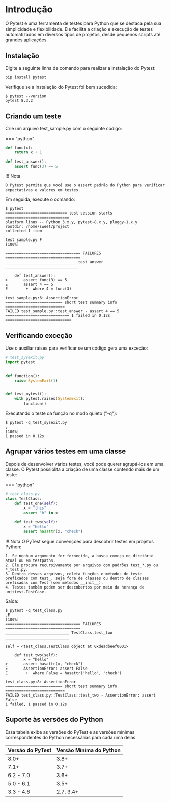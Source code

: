 # Introdução

O Pytest é uma ferramenta de testes para Python que se destaca pela sua simplicidade e flexibilidade. Ele facilita a criação e execução de testes automatizados em diversos tipos de projetos, desde pequenos scripts até grandes aplicações.

## Instalação

Digite a seguinte linha de comando para realizar a instalação do Pytest:

```
pip install pytest
```

Verifique se a instalação do Pytest foi bem sucedida:

```
$ pytest --version
pytest 8.3.2
```

## Criando um teste

Crie um arquivo test_sample.py com o seguinte código:

=== "python"
```python
def func(x):
    return x + 1

def test_answer():
    assert func(3) == 5
```

!!! Nota

    O Pytest permite que você use o assert padrão do Python para verificar expectativas e valores em testes.

Em seguida, execute o comando:

```
$ pytest
=========================== test session starts ============================
platform linux -- Python 3.x.y, pytest-8.x.y, pluggy-1.x.y
rootdir: /home/sweet/project
collected 1 item

test_sample.py F                                                     [100%]

================================= FAILURES =================================
_______________________________ test_answer ________________________________

    def test_answer():
>       assert func(3) == 5
E       assert 4 == 5
E        +  where 4 = func(3)

test_sample.py:6: AssertionError
========================= short test summary info ==========================
FAILED test_sample.py::test_answer - assert 4 == 5
============================ 1 failed in 0.12s =============================
```

## Verificando exceção

Use o auxiliar raises para verificar se um código gera uma exceção:

``` python
# test_sysexit.py
import pytest


def function():
    raise SystemExit(1)


def test_mytest():
    with pytest.raises(SystemExit):
        function()
```

Executando o teste da função no modo quieto ("-q"):
```
$ pytest -q test_sysexit.py
.                                                                    [100%]
1 passed in 0.12s
```


## Agrupar vários testes em uma classe


Depois de desenvolver vários testes, você pode querer agrupá-los em uma classe. O Pytest possiblita a criação de uma classe contendo mais de um teste:

=== "python"
``` python
# test_class.py
class TestClass:
    def test_one(self):
        x = "this"
        assert "h" in x

    def test_two(self):
        x = "hello"
        assert hasattr(x, "check")
```

!!! Nota
    O PyTest segue convenções para descobrir testes em projetos Python:

    1. Se nenhum argumento for fornecido, a busca começa no diretório atual ou em testpaths.
    2. Ele procura recursivamente por arquivos com padrões test_*.py ou *_test.py.
    3. Dentro desses arquivos, coleta funções e métodos de teste prefixados com test_, seja fora de classes ou dentro de classes prefixadas com Test (sem métodos __init__).
    4. Testes também podem ser descobertos por meio da herança de unittest.TestCase.

Saída:
```
$ pytest -q test_class.py
.F                                                                   [100%]
================================= FAILURES =================================
____________________________ TestClass.test_two ____________________________

self = <test_class.TestClass object at 0xdeadbeef0001>

    def test_two(self):
        x = "hello"
>       assert hasattr(x, "check")
E       AssertionError: assert False
E        +  where False = hasattr('hello', 'check')

test_class.py:8: AssertionError
========================= short test summary info ==========================
FAILED test_class.py::TestClass::test_two - AssertionError: assert False
1 failed, 1 passed in 0.12s
```

## Suporte às versões do Python

Essa tabela exibe as versões do PyTest e as versões mínimas correspondentes do Python necessárias para cada uma delas.

| Versão do PyTest | Versão Mínima do Python |
| ---------------- | ----------------------- |
| 8.0+             | 3.8+                    |
| 7.1+             | 3.7+                    |
| 6.2 - 7.0        | 3.6+                    |
| 5.0 - 6.1        | 3.5+                    |
| 3.3 - 4.6        | 2.7, 3.4+               |
